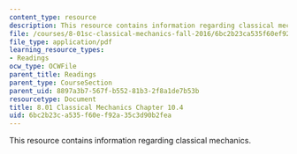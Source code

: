 ```yaml
---
content_type: resource
description: This resource contains information regarding classical mechanics.
file: /courses/8-01sc-classical-mechanics-fall-2016/6bc2b23ca535f60ef92a35c3d90b2fea_MIT8_01F16_chapter10.4.pdf
file_type: application/pdf
learning_resource_types:
- Readings
ocw_type: OCWFile
parent_title: Readings
parent_type: CourseSection
parent_uid: 8897a3b7-567f-b552-81b3-2f8a1de7b53b
resourcetype: Document
title: 8.01 Classical Mechanics Chapter 10.4
uid: 6bc2b23c-a535-f60e-f92a-35c3d90b2fea
---
```

This resource contains information regarding classical mechanics.